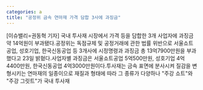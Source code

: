 ```yaml
---
categories: a
title: "공정위 금속 연마재 가격 담합 3사에 과징금"
---
```

[이슈밸리=권동혁 기자] 국내 투사재 시장에서 가격 등을 담합한 3개 사업자에 과징금 약 14억원이 부과됐다.공정위는 독점규제 및 공정거래에 관한 법률 위반으로 서울쇼트공업, 성호기업, 한국신동공업 등 3개사에 시정명령과 과징금 총 13억7900만원을 부과했다고 23일 밝혔다.사업자별 과징금은 서울쇼트공업 5억500만원, 성호기업 4억4400만원, 한국신동공업 4억3000만원이다.투사재는 금속 표면에 분사시켜 질감을 변형시키는 연마재의 일종이으로 재질과 형태에 따라 그 종류가 다양하나 "주강 쇼트"와 "주강 그릿트"가 국내 투사재